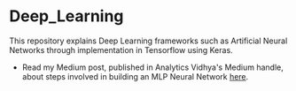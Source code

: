 # Deep_Learning
This repository explains Deep Learning frameworks such as Artificial Neural Networks through implementation in Tensorflow using Keras.
- Read my Medium post, published in Analytics Vidhya's Medium handle, about steps involved in building an MLP Neural Network [here](https://medium.com/analytics-vidhya/building-an-mlp-neural-network-53f946c1d804).
